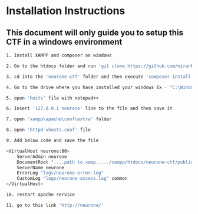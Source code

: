 # Installation Instructions

## This document will only guide you to setup this CTF in a windows environment

```bash
1. Install XAMPP and composer on windows 
```
```bash
2. Go to the htdocs folder and run 'git clone https://github.com/niranRameshPeiris/neurone-ctf.git'
```
```bash
3. cd into the 'neurone-ctf' folder and then execute 'composer install' command 
```
```bash
4. Go to the drive where you have installed your windows Ex - "C:\Windows\System32\drivers\etc"
```
```bash
5. open 'hosts' file with notepad++
```
```bash
6. Insert '127.0.0.1 neurone' line to the file and then save it 
```
```bash
7. open 'xampp\apache\conf\extra' folder 
```
```bash
8. open 'httpd-vhosts.conf' file
```
```bash
9. Add below code and save the file
```
```bash
<VirtualHost neurone:80>
    ServerAdmin neurone
    DocumentRoot "....path to xamp...../xampp/htdocs/neurone-ctf/public"
    ServerName neurone
    ErrorLog "logs/neurone-error.log"
    CustomLog "logs/neurone-access.log" common
</VirtualHost>
```
```bash
10. restart apache service
```
```bash
11. go to this link 'http://neurone/'
```
